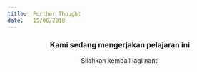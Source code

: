 ```yaml
---
title:  Further Thought
date:   15/06/2018
---
```


### <center>Kami sedang mengerjakan pelajaran ini</center>
<center>Silahkan kembali lagi nanti</center>